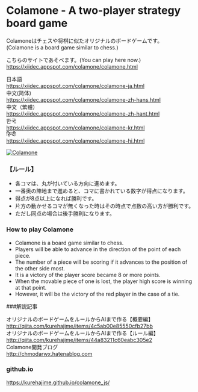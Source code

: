 Colamone - A two-player strategy board game
===========


Colamoneはチェスや将棋に似たオリジナルのボードゲームです。  
(Colamone is a board game similar to chess.)

こちらのサイトであそべます。(You can play here now.)    
https://xiidec.appspot.com/colamone/colamone.html

日本語  
https://xiidec.appspot.com/colamone/colamone-ja.html  
中文(简体)  
https://xiidec.appspot.com/colamone/colamone-zh-hans.html  
中文（繁體）  
https://xiidec.appspot.com/colamone/colamone-zh-hant.html  
한국  
https://xiidec.appspot.com/colamone/colamone-kr.html  
हिन्दी  
https://xiidec.appspot.com/colamone/colamone-hi.html  

[![Colamone](https://cloud.githubusercontent.com/assets/4569916/21293734/1ef09862-c570-11e6-9cd7-5e294bd15245.gif)](https://xiidec.appspot.com/colamone/colamone.html
)

### 【ルール】
* 各コマは、丸が付いている方向に進めます。
* 一番奥の陣地まで進めると、コマに書かれている数字が得点になります。
* 得点が8点以上になれば勝利です。
* 片方の動かせるコマが無くなった時はその時点で点数の高い方が勝利です。
* ただし同点の場合は後手勝利になります。

### How to play Colamone
* Colamone is a board game similar to chess.
* Players will be able to advance in the direction of the point of each piece.
* The number of a piece will be scoring if it advances to the position of the other side most. 
* It is a victory of the player score became 8 or more points.
* When the movable piece of one is lost, the player high score is winning at that point.
* However, it will be the victory of the red player in the case of a tie.

###解説記事


オリジナルのボードゲームをルールからAIまで作る【概要編】  
http://qiita.com/kurehajime/items/4c5ab00e85550cfb27bb  
オリジナルのボードゲームをルールからAIまで作る【ルール編】  
http://qiita.com/kurehajime/items/44a83211c60eabc305e2  
Colamone開発ブログ  
http://chmodarwx.hatenablog.com  


### github.io

https://kurehajime.github.io/colamone_js/
